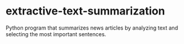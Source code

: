# extractive-text-summarization
Python program that summarizes news articles by analyzing text and selecting the most important sentences.
